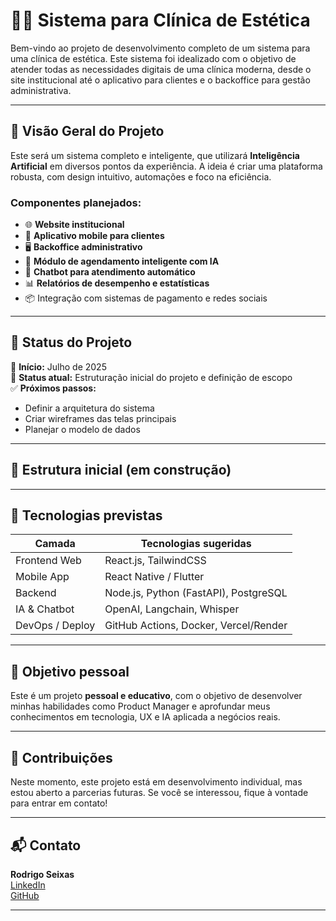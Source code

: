 # 💆‍♀️ Sistema para Clínica de Estética

Bem-vindo ao projeto de desenvolvimento completo de um sistema para uma clínica de estética. Este sistema foi idealizado com o objetivo de atender todas as necessidades digitais de uma clínica moderna, desde o site institucional até o aplicativo para clientes e o backoffice para gestão administrativa.

---

## 🧠 Visão Geral do Projeto

Este será um sistema completo e inteligente, que utilizará **Inteligência Artificial** em diversos pontos da experiência. A ideia é criar uma plataforma robusta, com design intuitivo, automações e foco na eficiência.

### Componentes planejados:
- 🌐 **Website institucional**
- 📱 **Aplicativo mobile para clientes**
- 🖥️ **Backoffice administrativo**
- 🧾 **Módulo de agendamento inteligente com IA**
- 💬 **Chatbot para atendimento automático**
- 📊 **Relatórios de desempenho e estatísticas**
- 📦 Integração com sistemas de pagamento e redes sociais

---

## 🚀 Status do Projeto

📌 **Início:** Julho de 2025  
🚧 **Status atual:** Estruturação inicial do projeto e definição de escopo  
✅ **Próximos passos:**  
- Definir a arquitetura do sistema  
- Criar wireframes das telas principais  
- Planejar o modelo de dados

---

## 📂 Estrutura inicial (em construção)


---

## 🧩 Tecnologias previstas

| Camada            | Tecnologias sugeridas                     |
|-------------------|-------------------------------------------|
| Frontend Web      | React.js, TailwindCSS                     |
| Mobile App        | React Native / Flutter                    |
| Backend           | Node.js, Python (FastAPI), PostgreSQL     |
| IA & Chatbot      | OpenAI, Langchain, Whisper                |
| DevOps / Deploy   | GitHub Actions, Docker, Vercel/Render     |

---

## 📌 Objetivo pessoal

Este é um projeto **pessoal e educativo**, com o objetivo de desenvolver minhas habilidades como Product Manager e aprofundar meus conhecimentos em tecnologia, UX e IA aplicada a negócios reais.

---

## 🤝 Contribuições

Neste momento, este projeto está em desenvolvimento individual, mas estou aberto a parcerias futuras. Se você se interessou, fique à vontade para entrar em contato!

---

## 📬 Contato

**Rodrigo Seixas**  
[LinkedIn](https://www.linkedin.com/in/rodrigo-seixas)  
[GitHub](https://github.com/rodrigo-seixas)

---
